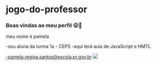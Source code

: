 # jogo-do-professor
### Boas vindas ao meu perfil 😛🤟
meu nome é pamela

-sou aluna da turma 1a - CEPS
-aqui terá aula de JavaScript e HMTL

-pamela.regina.santos@escola.pr.gov.br
![](https://media.tenor.com/bIWKGrYb0FIAAAAM/crazy-dance-funny-dance.gif)
